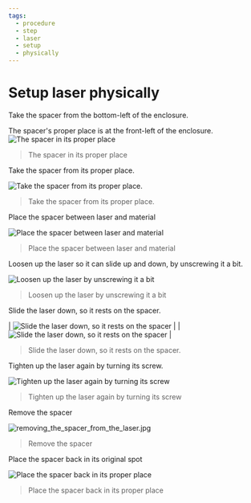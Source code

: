 ```yaml
---
tags:
  - procedure
  - step
  - laser
  - setup
  - physically
---
```


# Setup laser physically

Take the spacer from the bottom-left of the enclosure.

The spacer's proper place is at the front-left of the enclosure.
![The spacer in its proper place](spacer_in_its_proper_place.jpg)

> The spacer in its proper place

Take the spacer from its proper place.

![Take the spacer from its proper place.](taking_the_spacer.jpg)

> Take the spacer from its proper place.

Place the spacer between laser and material

![Place the spacer between laser and material](placing_the_spacer_under_the_laser.jpg)

> Place the spacer between laser and material

Loosen up the laser so it can slide up and down,
by unscrewing it a bit.

![Loosen up the laser by unscrewing it a bit](unscrewing_the_laser_above_the_spacer.jpg)

> Loosen up the laser by unscrewing it a bit

Slide the laser down, so it rests on the spacer.

| ![Slide the laser down, so it rests on the spacer](resting_the_laser_on_the_spacer.jpg) |  | ![Slide the laser down, so it rests on the spacer](resting_the_laser_on_the_spacer.jpg) |

> Slide the laser down, so it rests on the spacer.

Tighten up the laser again by turning its screw.

![Tighten up the laser again by turning its screw](unscrewing_the_laser_above_the_spacer.jpg)

> Tighten up the laser again by turning its screw

Remove the spacer

![removing_the_spacer_from_the_laser.jpg](removing_the_spacer_from_the_laser.jpg)

> Remove the spacer

Place the spacer back in its original spot

![Place the spacer back in its proper place](putting_back_the_spacer.jpg)

> Place the spacer back in its proper place
